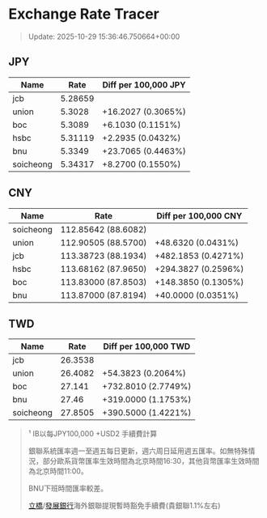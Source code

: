 # Exchange Rate Tracer

> Update: 2025-10-29 15:36:46.750664+00:00

## JPY

| Name      |    Rate | Diff per 100,000 JPY   |
|-----------|---------|------------------------|
| jcb       | 5.28659 |                        |
| union     | 5.3028  | +16.2027 (0.3065%)     |
| boc       | 5.3089  | +6.1030 (0.1151%)      |
| hsbc      | 5.31119 | +2.2935 (0.0432%)      |
| bnu       | 5.3349  | +23.7065 (0.4463%)     |
| soicheong | 5.34317 | +8.2700 (0.1550%)      |

## CNY

| Name      | Rate                | Diff per 100,000 CNY   |
|-----------|---------------------|------------------------|
| soicheong | 112.85642	(88.6082) |                        |
| union     | 112.90505	(88.5700) | +48.6320 (0.0431%)     |
| jcb       | 113.38723	(88.1934) | +482.1853 (0.4271%)    |
| hsbc      | 113.68162	(87.9650) | +294.3827 (0.2596%)    |
| boc       | 113.83000	(87.8503) | +148.3850 (0.1305%)    |
| bnu       | 113.87000	(87.8194) | +40.0000 (0.0351%)     |

## TWD

| Name      |    Rate | Diff per 100,000 TWD   |
|-----------|---------|------------------------|
| jcb       | 26.3538 |                        |
| union     | 26.4082 | +54.3823 (0.2064%)     |
| boc       | 27.141  | +732.8010 (2.7749%)    |
| bnu       | 27.46   | +319.0000 (1.1753%)    |
| soicheong | 27.8505 | +390.5000 (1.4221%)    |


> ¹ IB以每JPY100,000 +USD2 手續費計算
>
> 銀聯系統匯率週一至週五每日更新，週六周日延用週五匯率。如無特殊情況，部分歐系貨幣匯率生效時間為北京時間16:30，其他貨幣匯率生效時間為北京時間11:00。
>
> BNU下班時間匯率較差。
>
> [立橋](https://www.wlbank.com.mo/uploads/ueditor/file/20181211/1544536513900230.pdf)/[發展銀行](https://www.mdb.com.mo/Service_Charges_20230728.pdf)海外銀聯提現暫時豁免手續費(貴銀聯1.1%左右)

